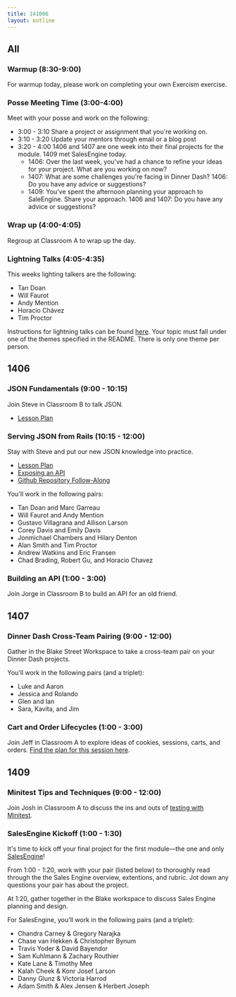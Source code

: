 ```yaml
---
title: 141006
layout: outline
---
```


## All

### Warmup (8:30-9:00)

For warmup today, please work on completing your own Exercism exercise.

### Posse Meeting Time (3:00-4:00)

Meet with your posse and work on the following:

* 3:00 - 3:10 Share a project or assignment that you're working on.
* 3:10 - 3:20 Update your mentors through email or a blog post
* 3:20 - 4:00 1406 and 1407 are one week into their final projects for the module. 1409 met SalesEngine today.
  * 1406: Over the last week, you've had a chance to refine your ideas for your project. What are you working on now?
  * 1407: What are some challenges you're facing in Dinner Dash? 1406: Do you have any advice or suggestions?
  * 1409: You've spent the afternoon planning your approach to SaleEngine. Share your approach. 1406 and 1407: Do you have any advice or suggestions?

### Wrap up (4:00-4:05)

Regroup at Classroom A to wrap up the day.

### Lightning Talks (4:05-4:35)

This weeks lighting talkers are the following:

* Tan Doan
* Will Faurot
* Andy Mention
* Horacio Chávez
* Tim Proctor

Instructions for lightning talks can be found [here](https://github.com/turingschool/lightning_talks). Your topic must fall under one of the themes specified in the README. There is only one theme per person.

## 1406

### JSON Fundamentals (9:00 - 10:15)

Join Steve in Classroom B to talk JSON.

* [Lesson Plan](https://github.com/turingschool/lesson_plans/blob/master/ruby_03-professional_rails_applications/json_fundementals.markdown)

### Serving JSON from Rails (10:15 - 12:00)

Stay with Steve and put our new JSON knowledge into practice.

* [Lesson Plan](https://github.com/turingschool/lesson_plans/blob/master/ruby_03-professional_rails_applications/serving_json_from_rails.markdown)
* [Exposing an API](http://tutorials.jumpstartlab.com/topics/web_services/api.html)
* [Github Repository Follow-Along](https://github.com/JumpstartLab/blogger_advanced/tree/serialization)

You'll work in the following pairs:

* Tan Doan and Marc Garreau
* Will Faurot and Andy Mention
* Gustavo Villagrana and Allison Larson
* Corey Davis and Emily Davis
* Jonmichael Chambers and Hilary Denton
* Alan Smith and Tim Proctor
* Andrew Watkins and Eric Fransen
* Chad Brading, Robert Gu, and Horacio Chavez

### Building an API (1:00 - 3:00)

Join Jorge in Classroom B to build an API for an old friend.

## 1407

### Dinner Dash Cross-Team Pairing (9:00 - 12:00)

Gather in the Blake Street Workspace to take a cross-team pair on your Dinner Dash projects.

You'll work in the following pairs (and a triplet):

* Luke and Aaron
* Jessica and Rolando
* Glen and Ian
* Sara, Kavita, and Jim

### Cart and Order Lifecycles (1:00 - 3:00)

Join Jeff in Classroom A to explore ideas of cookies, sessions, carts, and orders.
[Find the plan for this session here](https://github.com/turingschool/lesson_plans/blob/master/ruby_02-web_applications_with_ruby/storing_state_with_cookies_and_sessions.markdown).

## 1409

### Minitest Tips and Techniques (9:00 - 12:00)

Join Josh in Classroom A to discuss the ins and outs of [testing with Minitest](http://tutorials.jumpstartlab.com/academy/workshops/minitest_techniques.html).

### SalesEngine Kickoff (1:00 - 1:30)

It's time to kick off your final project for the first module—the one and only [SalesEngine](http://tutorials.jumpstartlab.com/projects/sales_engine.html)!

From 1:00 - 1:20, work with your pair (listed below) to thoroughly read through the the Sales Engine overview, extentions, and rubric. Jot down any questions your pair has about the project. 

At 1:20, gather together in the Blake workspace to discuss Sales Engine planning and design. 

For SalesEngine, you'll work in the following pairs (and a triplet):

* Chandra Carney & Gregory Narajka
* Chase van Hekken & Christopher Bynum
* Travis Yoder & David Bayendor
* Sam Kuhlmann & Zachary Routhier
* Kate Lane & Timothy Mee
* Kalah Cheek & Konr Josef Larson
* Danny Glunz & Victoria Harrod
* Adam Smith & Alex Jensen & Herbert Joseph

